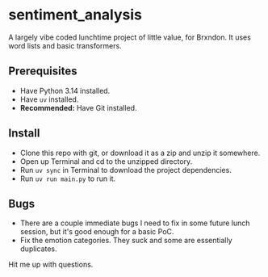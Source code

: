 # sentiment_analysis

A largely vibe coded lunchtime project of little value, for Brxndon. It uses 
word lists and basic transformers.

## Prerequisites

- Have Python 3.14 installed.
- Have `uv` installed.
- **Recommended:** Have Git installed.

## Install

- Clone this repo with git, or download it as a zip and unzip it somewhere.
- Open up Terminal and cd to the unzipped directory.
- Run `uv sync` in Terminal to download the project dependencies.
- Run `uv run main.py` to run it.

## Bugs

- There are a couple immediate bugs I need to fix in some future lunch session, 
  but it's good enough for a basic PoC.
- Fix the emotion categories. They suck and some are essentially duplicates.

Hit me up with questions.